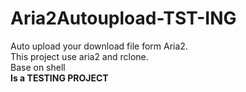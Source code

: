 # Aria2Autoupload-TST-ING
Auto upload your download file form Aria2.  
This project use aria2 and rclone.  
Base on shell  
**Is a TESTING PROJECT**